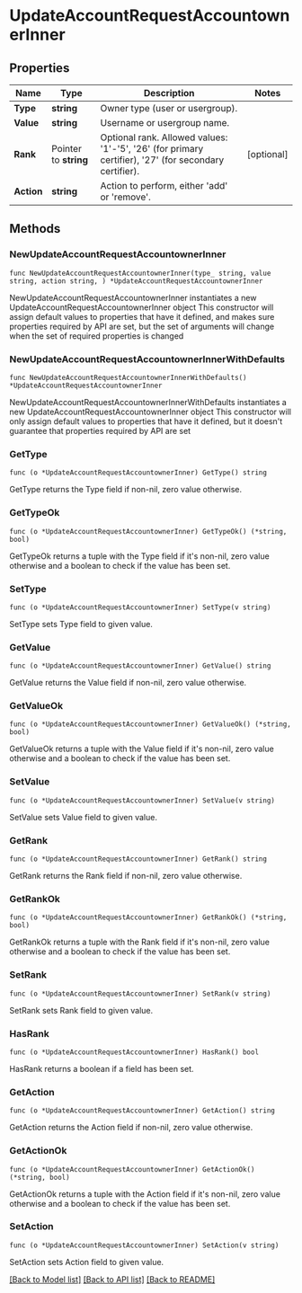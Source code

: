 # UpdateAccountRequestAccountownerInner

## Properties

Name | Type | Description | Notes
------------ | ------------- | ------------- | -------------
**Type** | **string** | Owner type (user or usergroup). | 
**Value** | **string** | Username or usergroup name. | 
**Rank** | Pointer to **string** | Optional rank. Allowed values: &#39;1&#39;-&#39;5&#39;, &#39;26&#39; (for primary certifier), &#39;27&#39; (for secondary certifier). | [optional] 
**Action** | **string** | Action to perform, either &#39;add&#39; or &#39;remove&#39;. | 

## Methods

### NewUpdateAccountRequestAccountownerInner

`func NewUpdateAccountRequestAccountownerInner(type_ string, value string, action string, ) *UpdateAccountRequestAccountownerInner`

NewUpdateAccountRequestAccountownerInner instantiates a new UpdateAccountRequestAccountownerInner object
This constructor will assign default values to properties that have it defined,
and makes sure properties required by API are set, but the set of arguments
will change when the set of required properties is changed

### NewUpdateAccountRequestAccountownerInnerWithDefaults

`func NewUpdateAccountRequestAccountownerInnerWithDefaults() *UpdateAccountRequestAccountownerInner`

NewUpdateAccountRequestAccountownerInnerWithDefaults instantiates a new UpdateAccountRequestAccountownerInner object
This constructor will only assign default values to properties that have it defined,
but it doesn't guarantee that properties required by API are set

### GetType

`func (o *UpdateAccountRequestAccountownerInner) GetType() string`

GetType returns the Type field if non-nil, zero value otherwise.

### GetTypeOk

`func (o *UpdateAccountRequestAccountownerInner) GetTypeOk() (*string, bool)`

GetTypeOk returns a tuple with the Type field if it's non-nil, zero value otherwise
and a boolean to check if the value has been set.

### SetType

`func (o *UpdateAccountRequestAccountownerInner) SetType(v string)`

SetType sets Type field to given value.


### GetValue

`func (o *UpdateAccountRequestAccountownerInner) GetValue() string`

GetValue returns the Value field if non-nil, zero value otherwise.

### GetValueOk

`func (o *UpdateAccountRequestAccountownerInner) GetValueOk() (*string, bool)`

GetValueOk returns a tuple with the Value field if it's non-nil, zero value otherwise
and a boolean to check if the value has been set.

### SetValue

`func (o *UpdateAccountRequestAccountownerInner) SetValue(v string)`

SetValue sets Value field to given value.


### GetRank

`func (o *UpdateAccountRequestAccountownerInner) GetRank() string`

GetRank returns the Rank field if non-nil, zero value otherwise.

### GetRankOk

`func (o *UpdateAccountRequestAccountownerInner) GetRankOk() (*string, bool)`

GetRankOk returns a tuple with the Rank field if it's non-nil, zero value otherwise
and a boolean to check if the value has been set.

### SetRank

`func (o *UpdateAccountRequestAccountownerInner) SetRank(v string)`

SetRank sets Rank field to given value.

### HasRank

`func (o *UpdateAccountRequestAccountownerInner) HasRank() bool`

HasRank returns a boolean if a field has been set.

### GetAction

`func (o *UpdateAccountRequestAccountownerInner) GetAction() string`

GetAction returns the Action field if non-nil, zero value otherwise.

### GetActionOk

`func (o *UpdateAccountRequestAccountownerInner) GetActionOk() (*string, bool)`

GetActionOk returns a tuple with the Action field if it's non-nil, zero value otherwise
and a boolean to check if the value has been set.

### SetAction

`func (o *UpdateAccountRequestAccountownerInner) SetAction(v string)`

SetAction sets Action field to given value.



[[Back to Model list]](../README.md#documentation-for-models) [[Back to API list]](../README.md#documentation-for-api-endpoints) [[Back to README]](../README.md)



